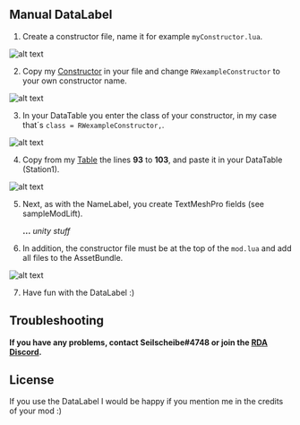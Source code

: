 ## Manual DataLabel
1. Create a constructor file, name it for example ``myConstructor.lua``.

![alt text](https://cdn.discordapp.com/attachments/874660230879924274/884010280848359454/Screenshot_2021-09-04_184131.jpg)



2. Copy my [Constructor](https://github.com/Seilscheibe/WinterResortSimulator/blob/main/LUA/DataLabel/Scripts/exampleConstuctor.lua) in your file and change ``RWexampleConstructor`` to your own constructor name.
 
![alt text](https://cdn.discordapp.com/attachments/874660230879924274/883757188101836800/Screenshot_2021-09-04_184253.jpg)



3. In your DataTable you enter the class of your constructor, in my case that´s ``class = RWexampleConstructor,``.

![alt text](https://cdn.discordapp.com/attachments/874660230879924274/884008739223527425/Screenshot_2021-09-04_184357.jpg)



4. Copy from my [Table](https://github.com/Seilscheibe/WinterResortSimulator/blob/main/LUA/DataLabel/Scripts/exampleTable.lua) the lines **93** to **103**, and paste it in your DataTable (Station1).

![alt text](https://cdn.discordapp.com/attachments/874660230879924274/883759966014545960/Screenshot_2021-09-04_184439.jpg)

5. Next, as with the NameLabel, you create TextMeshPro fields (see sampleModLift).



	**...** *unity stuff*



6. In addition, the constructor file must be at the top of the ``mod.lua`` and add all files to the AssetBundle.

	
	
![alt text](https://cdn.discordapp.com/attachments/874660230879924274/884009078270066728/Screenshot_2021-09-04_191002.jpg)


7. Have fun with the DataLabel :)

## Troubleshooting
**If you have any problems, contact Seilscheibe#4748 or join the [RDA Discord](https://discord.gg/DGPassBKH8).**

## License
If you use the DataLabel I would be happy if you mention me in the credits of your mod :)
